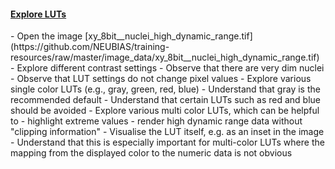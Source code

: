 <h4 id="activity-heading"><a href="#explore-luts">Explore LUTs</a></h4>
  - Open the image [xy_8bit__nuclei_high_dynamic_range.tif](https://github.com/NEUBIAS/training-resources/raw/master/image_data/xy_8bit__nuclei_high_dynamic_range.tif)
  - Explore different contrast settings
    - Observe that there are very dim nuclei
  - Observe that LUT settings do not change pixel values
  - Explore various single color LUTs (e.g., gray, green, red, blue)
    - Understand that gray is the recommended default
    - Understand that certain LUTs such as red and blue should be avoided
  - Explore various multi color LUTs, which can be helpful to 
    - highlight extreme values
    - render high dynamic range data without "clipping information"
  - Visualise the LUT itself, e.g. as an inset in the image
    - Understand that this is especially important for multi-color LUTs where the mapping from the displayed color to the numeric data is not obvious
